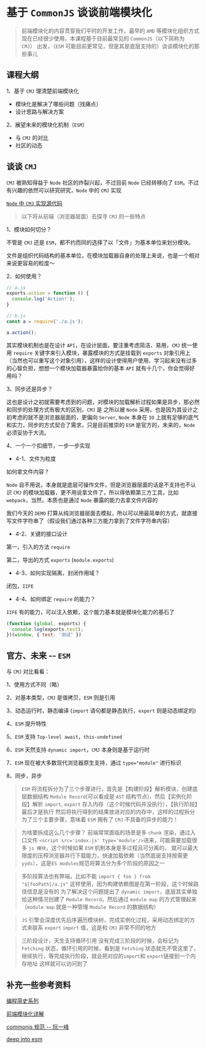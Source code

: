 # 基于 `CommonJS` 谈谈前端模块化

> 前端模块化的内容贯穿我们平时的开发工作，最早的 `AMD` 等模块化组织方式现在已经很少使用，本课程基于目前最常见的 `CommonJS`（以下简称为 `CMJ`） 出发，（`ESM` 可能目前更常见，但是其是底层支持的）谈谈模块化的那些事儿

## 课程大纲

1、基于 `CMJ` 理清楚前端模块化

- 模块化是解决了哪些问题（找痛点）
- 设计思路与解决方案

2、展望未来的模块化机制（`ESM`）

- 与 `CMJ` 的对比
- 社区的动态

## 谈谈 `CMJ`

`CMJ` 被熟知得益于 `Node` 社区的炸裂兴起，不过目前 `Node` 已经转移向了 `ESM`。不过有兴趣的依然可以研究研究，`Node` 中的 `CMJ` 实现

[`Node` 中 `CMJ` 实现源代码](https://github1s.com/nodejs/node/blob/HEAD/lib/internal/modules/cjs/loader.js)

> 以下将从前端（浏览器层面）去探寻 `CMJ` 的一些特点

1、模块如何切分？

不管是 `CMJ` 还是 `ESM`，都不约而同的选择了以「文件」为基本单位来划分模块。

文件是组织代码结构的基本单位，在模块加载器自身的处理上来说，也是一个相对来说更容易的粒度～

2、如何使用？

```js
// a.js
exports.action = function () {
  console.log('Action!');
}

// b.js
const a = require('./a.js');

a.action();
```

其实模块机制也是在设计 `API`，在设计层面，要注重考虑简洁、易用，`CMJ` 统一使用 `require` 关键字来引入模块，暴露模块的方式是挂载到 `exports` 对象引用上（当然也可以重写这个对象引用），这样的设计使得用户使用、学习起来没有过多的心智负担，想想一个模块加载器暴露给你的基本 `API` 就有十几个，你会觉得好用吗？

3、同步还是异步？

这也是设计之初就需要考虑到的问题，对模块的加载解析过程如果是异步，那必然和同步的处理方式有极大的区别，`CMJ` 是 之所以被 `Node` 采用，也是因为其设计之初考虑的就不是浏览器层面的，更偏向 `Server`, `Node` 本身在 `IO` 上就有足够的底气和实力，同步的方式契合了需求，只是目前推崇的 `ESM` 是官方的，未来的，`Node` 必须妥协于大流。

4、一个一个扣细节，一步一步实现

  - 4-1、文件为粒度

  如何拿文件内容？

  `Node` 自不用说，本身就是底层可操作文件，但是浏览器层面的话是不支持也不认识 `CMJ` 的模块加载器，更不用说拿文件了，所以得依赖第三方工具，比如 `webpack`，当然，本质也是通过 `Node` 暴露的能力去拿文件内容的

  我们今天的 `DEMO` 打算从纯浏览器层面去模拟，所以可以用最简单的方式，就直接写文件字符串了（假设我们通过各种三方能力拿到了文件字符串内容）

  - 4-2、关键的接口设计

  第一，引入的方法 `require`

  第二，导出的方式 `exports` (`module.exports`)

  - 4-3、如何实现隔离，封闭作用域？

  闭包，`IIFE`

  - 4-4、如何绑定 `require` 的能力？

  `IIFE` 有的能力，可以注入依赖，这个能力基本就是模块化能力的基石了

  ```js
  (function (global, exports) {
    console.log(exports.test);
  })(window, { test: '测试' })
  ```

## 官方、未来 -- `ESM`

与 `CMJ` 对比看看：

1、使用方式不同（略）

2、对基本类型，`CMJ` 是值拷贝，`ESM` 则是引用

3、动态运行时，静态编译 (`import` 语句都是静态执行，`export` 则是动态绑定的)

4、`ESM` 提升特性

5、`ESM` 支持 `Top-level await`，`this-undefined`

6、`ESM` 天然支持 `dynamic import`，`CMJ` 本身则是基于运行时

7、`ESM` 现在被大多数现代浏览器原生支持，通过 `type="module"` 进行标识

8、同步，异步
  
  > `ESM` 将流程拆分为了三个步骤进行，首先是【构建阶段】解析模块，创建底层数据结构 `Module Record`(可以看成是 `AST` 结构节点)，然后【实例化阶段】解析 `import`, `export` 存入内存（这个时候代码并没执行），【执行阶段】最后才是执行
  > 然后将执行得到的结果放进对应的内存中，这样的过程拆分为了三个主要步骤，意味着 `ESM` 拥有了 `CMJ` 不具备的异步的能力！

  > 为啥要拆成这么几个步骤？
  > 前端常常面临的场景是多 `chunk` 渲染，通过入口文件 `<script src='index.js' type='module'/>`进来，可能需要加载很多 `js 模块`，这个时候如果 `ESM` 机制本身是多过程且可分离的，
  > 就可以最大限度的压榨浏览器并行下载能力，快速加载依赖（当然底层支持按需更`yyds`），这是`ES modules`规范将算法分为多个阶段的原因之一

  > 多阶段算法也有弊端，比如不能 `import { foo } from "${fooPath}/a.js"` 这样使用，因为构建依赖图是在第一阶段，这个时候路径信息是没有的
  > 为了解决这个问题提出了 `dynamic import`，底层其实单独给这种情况创建了 `Module Record`，然后通过 `module map` 的方式管理起来（`module map` 就是一种管理 `Module Record` 的数据结构）

  > `JS` 引擎会深度优先后序遍历模块树，完成实例化过程，采用动态绑定的方式来联系 `export` `import` 值，这是和 `CMJ` 非常不同的地方

  > 三阶段设计，天生支持循环引用
  > 没有完成三阶段的时候，会标记为 `Fetching` 状态，循环引用的时候，看到是 `Fetching` 状态就先不管这里了，继续执行，等完成执行阶段，就会把对应的`import`和 `export`链接到一个内存地址
  > 这样就可以访问到了

## 补充一些参考资料

[编程简史系列](https://segmentfault.com/a/1190000023017398)

[前端模块化详解](https://juejin.cn/post/6844903744518389768#heading-16)

[commonjs 规范 -- 阮一峰](https://javascript.ruanyifeng.com/nodejs/module.html)

[deep into esm](https://hacks.mozilla.org/2018/03/es-modules-a-cartoon-deep-dive/)

